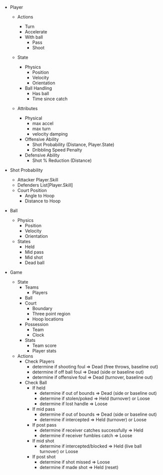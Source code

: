 - Player
    - Actions
        - Turn
        - Accelerate
        - With ball
            - Pass
            - Shoot

    - State
        - Physics
            - Position
            - Velocity
            - Orientation
        - Ball Handling
            - Has ball
            - Time since catch
 
    - Attributes
        - Physical
            - max accel
            - max turn
            - velocity damping
        - Offensive Ability
            - Shot Probability (Distance, Player.State)
            - Dribbling Speed Penalty
        - Defensive Ability
            - Shot % Reduction (Distance)

- Shot Probability
    - Attacker Player.Skill
    - Defenders List[Player.Skill]
    - Court Position
        - Angle to Hoop
        - Distance to Hoop


- Ball
    - Physics
        - Position
        - Velocity
        - Orientation
    - States
        - Held
        - Mid pass
        - Mid shot
        - Dead ball

- Game
    - State
        - Teams
            - Players
        - Ball
        - Court
            - Boundary
            - Three point region
            - Hoop locations
        - Possession
            - Team
            - Clock
        - Stats
            - Team score
            - Player stats
    - Actions
        - Check Players
            - determine if shooting foul => Dead (free throws, baseline out)
            - determine if off ball foul => Dead (side or baseline out)
            - determine if offensive foul => Dead (turnover, baseline out)
        - Check Ball
            - If held
                - determine if out of bounds => Dead (side or baseline out)
                - determine if stolen/poked => Held (turnover) or Loose
                - determine if lost handle => Loose
            - If mid pass
                - determine if out of bounds => Dead (side or baseline out)
                - determine if intercepted => Held (turnover) or Loose
            - If post pass
                - determine if receiver catches successfully => Held
                - determine if receiver fumbles catch => Loose
            - If mid shot
                - determine if intercepted/blocked => Held (live ball turnover) or Loose
            - If post shot
                - determine if shot missed => Loose
                - determine if made shot => Held (reset)




    
        
